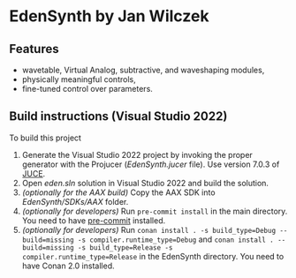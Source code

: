# EdenSynth by Jan Wilczek

## Features

* wavetable, Virtual Analog, subtractive, and waveshaping modules,
* physically meaningful controls,
* fine-tuned control over parameters.

## Build instructions (Visual Studio 2022)

To build this project

1. Generate the Visual Studio 2022 project by invoking the proper generator with the Projucer (*EdenSynth.jucer* file). Use version 7.0.3 of [JUCE](https://juce.com/).
1. Open *eden.sln* solution in Visual Studio 2022 and build the solution.
1. *(optionally for the AAX build)* Copy the AAX SDK into *EdenSynth/SDKs/AAX* folder.
1. *(optionally for developers)* Run `pre-commit install` in the main directory. You need to have [pre-commit](https://pre-commit.com/) installed.
1. *(optionally for developers)* Run `conan install . -s build_type=Debug --build=missing -s compiler.runtime_type=Debug` and `conan install . --build=missing -s build_type=Release -s compiler.runtime_type=Release` in the EdenSynth  directory. You need to have Conan 2.0 installed.
